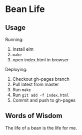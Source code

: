 # Bean Life

## Usage

Running:

1. Install elm
2. `make`
3. open index.html in browser

Deploying:

1. Checkout gh-pages branch
2. Pull latest from master
3. Run `make`
4. Run `git add -f index.html`
5. Commit and push to gh-pages

## Words of Wisdom
The life of a bean is the life for me.
